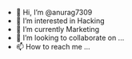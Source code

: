 - 👋 Hi, I’m @anurag7309
- 👀 I’m interested in Hacking
- 🌱 I’m currently Marketing
- 💞️ I’m looking to collaborate on ...
- 📫 How to reach me ...

<!---
anurag7309/anurag7309 is a ✨ special ✨ repository because its `README.md` (this file) appears on your GitHub profile.
You can click the Preview link to take a look at your changes.
--->
